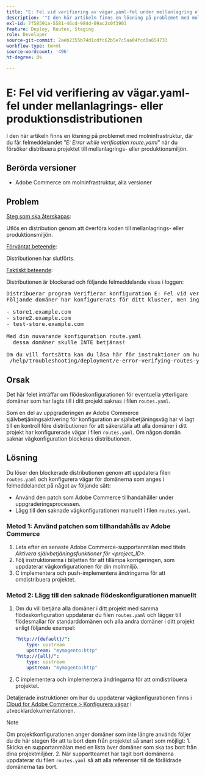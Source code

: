 ```yaml
---
title: "E: Fel vid verifiering av vägar.yaml-fel under mellanlagring eller produktionsdistribution"
description: '"I den här artikeln finns en lösning på problemet med molninfrastruktur, där du får felmeddelandet *"E: Error while verification route.yaml"* när du försöker distribuera projektet till förproduktionsmiljön."'
exl-id: 7f58591a-5581-46cd-984d-09ac2c0f3903
feature: Deploy, Routes, Staging
role: Developer
source-git-commit: 2aeb2355b74d1cdfc62b5e7c5aa04fcd0a654733
workflow-type: tm+mt
source-wordcount: '496'
ht-degree: 0%

---
```


# E: Fel vid verifiering av vägar.yaml-fel under mellanlagrings- eller produktionsdistributionen

I den här artikeln finns en lösning på problemet med molninfrastruktur, där du får felmeddelandet *&quot;E: Error while verification route.yaml&quot;* när du försöker distribuera projektet till mellanlagrings- eller produktionsmiljön.

## Berörda versioner

* Adobe Commerce om molninfrastruktur, alla versioner

## Problem

<u>Steg som ska återskapas</u>:

Utlös en distribution genom att överföra koden till mellanlagrings- eller produktionsmiljön.

<u>Förväntat beteende</u>:

Distributionen har slutförts.

<u>Faktiskt beteende</u>:

Distributionen är blockerad och följande felmeddelande visas i loggen:

<pre>Distribuerar program Verifierar konfiguration E: Fel vid verifiering av route.yaml.
Följande domäner har konfigurerats för ditt kluster, men inga vägar har definierats i filen route.yaml:

- store1.example.com
- store2.example.com
- test-store.example.com

Med din nuvarande konfiguration route.yaml
  dessa domäner skulle INTE betjänas!

Om du vill fortsätta kan du läsa här för instruktioner om hur du felsöker:
 /help/troubleshooting/deployment/e-error-verifying-routes-yaml-error-during-staging-or-production-deploy.md</pre>

## Orsak

Det här felet inträffar om flödeskonfigurationen för eventuella ytterligare domäner som har lagts till i ditt projekt saknas i filen `routes.yaml`.

Som en del av uppgraderingen av Adobe Commerce självbetjäningsaktivering för konfiguration av självbetjäningsväg har vi lagt till en kontroll före distributionen för att säkerställa att alla domäner i ditt projekt har konfigurerade vägar i filen `routes.yaml`. Om någon domän saknar vägkonfiguration blockeras distributionen.

## Lösning

Du löser den blockerade distributionen genom att uppdatera filen `routes.yaml` och konfigurera vägar för domänerna som anges i felmeddelandet på något av följande sätt:

* Använd den patch som Adobe Commerce tillhandahåller under uppgraderingsprocessen.
* Lägg till den saknade vägkonfigurationen manuellt i filen `routes.yaml`.

### Metod 1: Använd patchen som tillhandahålls av Adobe Commerce

1. Leta efter en senaste Adobe Commerce-supportanmälan med titeln *Aktivera självbetjäningsfunktioner för &lt;project\_ID>.*
1. Följ instruktionerna i biljetten för att tillämpa korrigeringen, som uppdaterar vägkonfigurationen för din molnmiljö.
1. С implementera och push-implementera ändringarna för att omdistribuera projektet.

### Metod 2: Lägg till den saknade flödeskonfigurationen manuellt

1. Om du vill betjäna alla domäner i ditt projekt med samma flödeskonfiguration uppdaterar du filen `routes.yaml` och lägger till flödesmallar för standarddomänen och alla andra domäner i ditt projekt enligt följande exempel:

   ```yaml
   "http://{default}/":
       type: upstream
       upstream: "mymagento:http"
   "http://{all}/":
       type: upstream
       upstream: "mymagento:http"
   ```

1. С implementera och implementera ändringarna för att omdistribuera projektet.

Detaljerade instruktioner om hur du uppdaterar vägkonfigurationen finns i [Cloud for Adobe Commerce > Konfigurera vägar](https://experienceleague.adobe.com/en/docs/commerce-cloud-service/user-guide/configure/routes/routes-yaml) i utvecklardokumentationen.

>[!NOTE]
>
>Om projektkonfigurationen anger domäner som inte längre används följer du de här stegen för att ta bort dem från projektet så snart som möjligt: 1. Skicka en supportanmälan med en lista över domäner som ska tas bort från dina projektmiljöer. 2. När supportteamet har tagit bort domänerna uppdaterar du filen `routes.yaml` så att alla referenser till de föråldrade domänerna tas bort.
